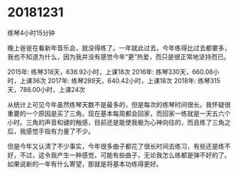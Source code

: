 # 20181231

练琴4小时15分钟

晚上爸爸在看新年音乐会，就没得练了。一年就此过去，今年练得比过去都要多，我也不知道为什么，因为我并没有感觉今年“更”热爱，而只是很正常地坚持而已。

2015年: 练琴318天，636.92小时，上课18次
2016年: 练琴330天，660.08小时，上课36次
2017年: 练琴289天，640.42小时，上课18次
2018年: 练琴315天，788.00小时，上课24次

从统计上可见今年虽然练琴天数不是最多的，但是每次的练琴时间很长。我怀疑很重要的一个原因是买了三角。现在基本每周都会回家，而回家一练就是一天五六个小时。三角的声音和键的触感，目前还是能使我极为心神向往的，而且练了三角之后，我感觉手指有力量了不少。

但是今年又认清了不少事实，今年很多曲子都花了很长时间去练习，有些还是练不好，不过，这令我产生一种感觉，可能有些曲子，无论我怎么练都是弹不好的了。如果说新的一年有什么寄望，那就是将基本功练得更好。
